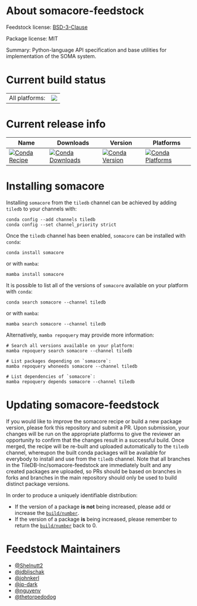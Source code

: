 About somacore-feedstock
========================

Feedstock license: [BSD-3-Clause](https://github.com/TileDB-Inc/somacore-feedstock/blob/main/LICENSE.txt)



Package license: MIT

Summary: Python-language API specification and base utilities for implementation of the SOMA system.

Current build status
====================


<table><tr><td>All platforms:</td>
    <td>
      <a href="https://dev.azure.com/TileDB-Inc/CI/_build/latest?definitionId=47&branchName=main">
        <img src="https://dev.azure.com/TileDB-Inc/CI/_apis/build/status/somacore-feedstock?branchName=main">
      </a>
    </td>
  </tr>
</table>

Current release info
====================

| Name | Downloads | Version | Platforms |
| --- | --- | --- | --- |
| [![Conda Recipe](https://img.shields.io/badge/recipe-somacore-green.svg)](https://anaconda.org/tiledb/somacore) | [![Conda Downloads](https://img.shields.io/conda/dn/tiledb/somacore.svg)](https://anaconda.org/tiledb/somacore) | [![Conda Version](https://img.shields.io/conda/vn/tiledb/somacore.svg)](https://anaconda.org/tiledb/somacore) | [![Conda Platforms](https://img.shields.io/conda/pn/tiledb/somacore.svg)](https://anaconda.org/tiledb/somacore) |

Installing somacore
===================

Installing `somacore` from the `tiledb` channel can be achieved by adding `tiledb` to your channels with:

```
conda config --add channels tiledb
conda config --set channel_priority strict
```

Once the `tiledb` channel has been enabled, `somacore` can be installed with `conda`:

```
conda install somacore
```

or with `mamba`:

```
mamba install somacore
```

It is possible to list all of the versions of `somacore` available on your platform with `conda`:

```
conda search somacore --channel tiledb
```

or with `mamba`:

```
mamba search somacore --channel tiledb
```

Alternatively, `mamba repoquery` may provide more information:

```
# Search all versions available on your platform:
mamba repoquery search somacore --channel tiledb

# List packages depending on `somacore`:
mamba repoquery whoneeds somacore --channel tiledb

# List dependencies of `somacore`:
mamba repoquery depends somacore --channel tiledb
```




Updating somacore-feedstock
===========================

If you would like to improve the somacore recipe or build a new
package version, please fork this repository and submit a PR. Upon submission,
your changes will be run on the appropriate platforms to give the reviewer an
opportunity to confirm that the changes result in a successful build. Once
merged, the recipe will be re-built and uploaded automatically to the
`tiledb` channel, whereupon the built conda packages will be available for
everybody to install and use from the `tiledb` channel.
Note that all branches in the TileDB-Inc/somacore-feedstock are
immediately built and any created packages are uploaded, so PRs should be based
on branches in forks and branches in the main repository should only be used to
build distinct package versions.

In order to produce a uniquely identifiable distribution:
 * If the version of a package **is not** being increased, please add or increase
   the [``build/number``](https://docs.conda.io/projects/conda-build/en/latest/resources/define-metadata.html#build-number-and-string).
 * If the version of a package **is** being increased, please remember to return
   the [``build/number``](https://docs.conda.io/projects/conda-build/en/latest/resources/define-metadata.html#build-number-and-string)
   back to 0.

Feedstock Maintainers
=====================

* [@Shelnutt2](https://github.com/Shelnutt2/)
* [@jdblischak](https://github.com/jdblischak/)
* [@johnkerl](https://github.com/johnkerl/)
* [@jp-dark](https://github.com/jp-dark/)
* [@nguyenv](https://github.com/nguyenv/)
* [@thetorpedodog](https://github.com/thetorpedodog/)

